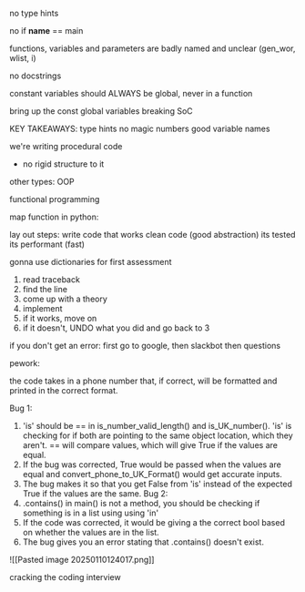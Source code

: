 
 no type hints

no if __name__ == main

functions, variables and parameters are badly named and unclear (gen_wor, wlist, i)

no docstrings


constant variables should ALWAYS be global, never in a function

bring up the const global variables breaking SoC

KEY TAKEAWAYS:
type hints
no magic numbers
good variable names


we're writing procedural code
- no rigid structure to it

other types:
OOP

functional programming


map function in python:


lay out steps: 
write code that works
clean code (good abstraction)
its tested
its performant (fast)




gonna use dictionaries for first assessment


1. read traceback
2. find the line
3. come up with a theory
4. implement
5. if it works, move on
6. if it doesn't, UNDO what you did and go back to 3

if you don't get an error:
first go to google, then slackbot then questions




pework:

the code takes in a phone number that, if correct, will be formatted and printed in the correct format.

Bug 1: 
1. 'is' should be == in is_number_valid_length() and is_UK_number(). 'is' is checking for if both are pointing to the same object location, which they aren't. == will compare values, which will give True if the values are equal.
2. If the bug was corrected, True would be passed when the values are equal and convert_phone_to_UK_Format() would get accurate inputs.
3. The bug makes it so that you get False from 'is' instead of the expected True if the values are the same.
Bug 2:
1. .contains() in main() is not a method, you should be checking if something is in a list using using 'in'
2. If the code was corrected, it would be giving a the correct bool based on whether the values are in the list.
3. The bug gives you an error stating that .contains() doesn't exist.

![[Pasted image 20250110124017.png]]

cracking the coding interview